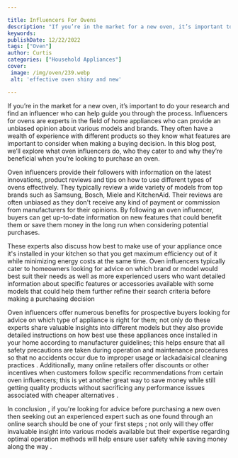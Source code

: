 ```yaml
---

title: Influencers For Ovens
description: "If you’re in the market for a new oven, it’s important to do your research and find an influencer who can help guide you through t...learn more"
keywords: 
publishDate: 12/22/2022
tags: ["Oven"]
author: Curtis
categories: ["Household Appliances"]
cover: 
 image: /img/oven/239.webp
 alt: 'effective oven shiny and new'

---
```


If you’re in the market for a new oven, it’s important to do your research and find an influencer who can help guide you through the process. Influencers for ovens are experts in the field of home appliances who can provide an unbiased opinion about various models and brands. They often have a wealth of experience with different products so they know what features are important to consider when making a buying decision. In this blog post, we’ll explore what oven influencers do, who they cater to and why they’re beneficial when you’re looking to purchase an oven. 

Oven influencers provide their followers with information on the latest innovations, product reviews and tips on how to use different types of ovens effectively. They typically review a wide variety of models from top brands such as Samsung, Bosch, Miele and KitchenAid. Their reviews are often unbiased as they don't receive any kind of payment or commission from manufacturers for their opinions. By following an oven influencer, buyers can get up-to-date information on new features that could benefit them or save them money in the long run when considering potential purchases. 

These experts also discuss how best to make use of your appliance once it's installed in your kitchen so that you get maximum efficiency out of it while minimizing energy costs at the same time. Oven influencers typically cater to homeowners looking for advice on which brand or model would best suit their needs as well as more experienced users who want detailed information about specific features or accessories available with some models that could help them further refine their search criteria before making a purchasing decision 

Oven influencers offer numerous benefits for prospective buyers looking for advice on which type of appliance is right for them; not only do these experts share valuable insights into different models but they also provide detailed instructions on how best use these appliances once installed in your home according to manufacturer guidelines; this helps ensure that all safety precautions are taken during operation and maintenance procedures so that no accidents occur due to improper usage or lackadaisical cleaning practices . Additionally, many online retailers offer discounts or other incentives when customers follow specific recommendations from certain oven influencers; this is yet another great way to save money while still getting quality products without sacrificing any performance issues associated with cheaper alternatives . 

In conclusion , if you're looking for advice before purchasing a new oven then seeking out an experienced expert such as one found through an online search should be one of your first steps ; not only will they offer invaluable insight into various models available but their expertise regarding optimal operation methods will help ensure user safety while saving money along the way .
